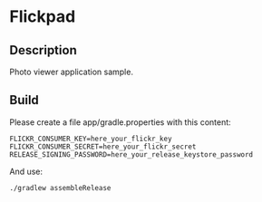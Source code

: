 # Flickpad

## Description

Photo viewer application sample.

## Build

Please create a file app/gradle.properties with this content:

```
FLICKR_CONSUMER_KEY=here_your_flickr_key
FLICKR_CONSUMER_SECRET=here_your_flickr_secret
RELEASE_SIGNING_PASSWORD=here_your_release_keystore_password
```

And use:

```
./gradlew assembleRelease
```
